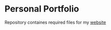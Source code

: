 # Personal Portfolio

Repository containes required files for my [website](https://cjvegi.github.io/)




